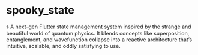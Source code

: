 # spooky_state
🌀 A next-gen Flutter state management system inspired by the strange and beautiful world of quantum physics. It blends concepts like superposition, entanglement, and wavefunction collapse into a reactive architecture that’s intuitive, scalable, and oddly satisfying to use.
